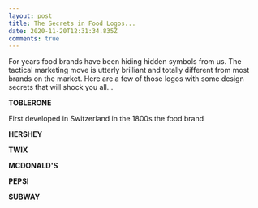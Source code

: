 ```yaml
---
layout: post
title: The Secrets in Food Logos...
date: 2020-11-20T12:31:34.835Z
comments: true
---
```

For years food brands have been hiding hidden symbols from us. The tactical marketing move is utterly brilliant and totally different from most brands on the market. Here are a few of those logos with some design secrets that will shock you all...



**TOBLERONE**

First developed in Switzerland in the 1800s the food brand 

**HERSHEY**

**TWIX**

**MCDONALD'S**

**PEPSI**



**SUBWAY**